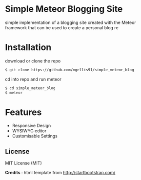 # Simple Meteor Blogging Site

simple implementation of a blogging site created with the Meteor framework that can be used to create a personal blog
re

# Installation

download or clone the repo
```sh
$ git clone https://github.com/mgellis91/simple_meteor_blog
```
cd into repo and run meteor
```sh
$ cd simple_meteor_blog
$ meteor
```
# Features
* Responsive Design
* WYSIWYG editor
* Customisable Settings

License
----
MIT License (MIT)

**Credits** : html template from http://startbootstrap.com/
